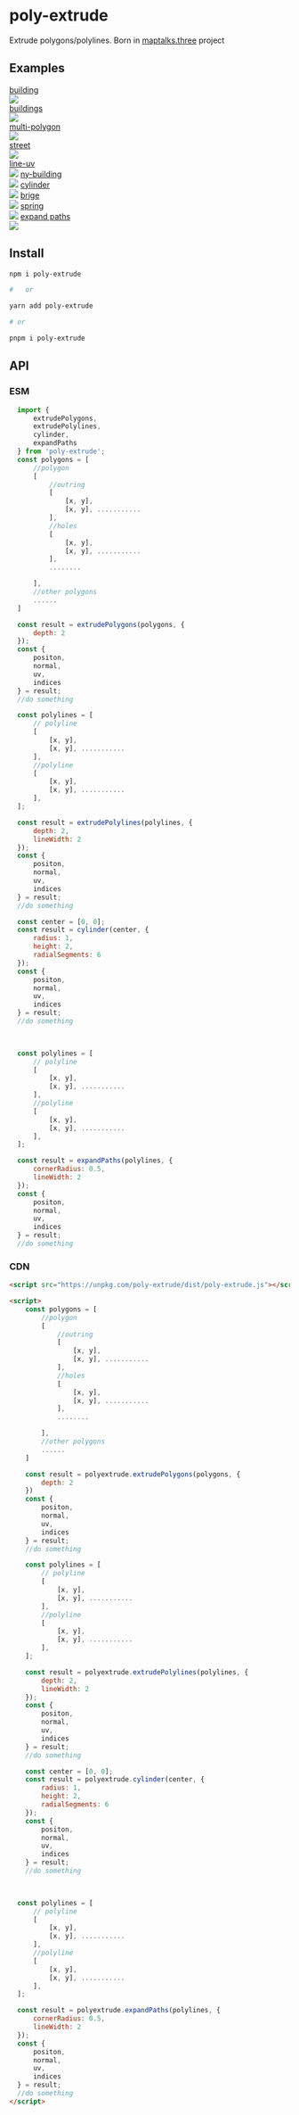 # poly-extrude


Extrude polygons/polylines. Born in [maptalks.three](https://github.com/maptalks/maptalks.three) project<br>

## Examples
[building](https://deyihu.github.io/poly-extrude/test/building.html)<br>
![](./gallery/building.png)<br>
[buildings](https://deyihu.github.io/poly-extrude/test/buildings.html)<br>
![](./gallery/buildings.png)<br>
[multi-polygon](https://deyihu.github.io/poly-extrude/test/multi-polygon.html)<br>
![](./gallery/multi-polygon.png)<br>
[street](https://deyihu.github.io/poly-extrude/test/street.html)<br>
![](./gallery/street.png)<br>
[line-uv](https://deyihu.github.io/poly-extrude/test/line-uv.html)<br>
![](./gallery/line-uv.png)
[ny-building](https://deyihu.github.io/poly-extrude/test/ny-building.html)<br>
![](./gallery/ny-building.png)
[cylinder](https://deyihu.github.io/poly-extrude/test/cylinder.html)<br>
![](./gallery/cylinder.png)
[brige](https://deyihu.github.io/poly-extrude/test/brige.html)<br>
![](./gallery/brige.png)
[spring](https://deyihu.github.io/poly-extrude/test/spring.html)<br>
![](./gallery/spring.png)
[expand paths](https://deyihu.github.io/poly-extrude/test/expand-paths-brige.html)<br>
![](./gallery/expand-paths-brige.png)

## Install

```sh
npm i poly-extrude

#   or

yarn add poly-extrude

# or

pnpm i poly-extrude
```

## API

### ESM

```js
  import {
      extrudePolygons,
      extrudePolylines,
      cylinder,
      expandPaths
  } from 'poly-extrude';
  const polygons = [
      //polygon
      [
          //outring
          [
              [x, y],
              [x, y], ...........
          ],
          //holes
          [
              [x, y],
              [x, y], ...........
          ],
          ........

      ],
      //other polygons
      ......
  ]

  const result = extrudePolygons(polygons, {
      depth: 2
  });
  const {
      positon,
      normal,
      uv,
      indices
  } = result;
  //do something

  const polylines = [
      // polyline
      [
          [x, y],
          [x, y], ...........
      ],
      //polyline
      [
          [x, y],
          [x, y], ...........
      ],
  ];

  const result = extrudePolylines(polylines, {
      depth: 2,
      lineWidth: 2
  });
  const {
      positon,
      normal,
      uv,
      indices
  } = result;
  //do something

  const center = [0, 0];
  const result = cylinder(center, {
      radius: 1,
      height: 2,
      radialSegments: 6
  });
  const {
      positon,
      normal,
      uv,
      indices
  } = result;
  //do something


  
  const polylines = [
      // polyline
      [
          [x, y],
          [x, y], ...........
      ],
      //polyline
      [
          [x, y],
          [x, y], ...........
      ],
  ];

  const result = expandPaths(polylines, {
      cornerRadius: 0.5,
      lineWidth: 2
  });
  const {
      positon,
      normal,
      uv,
      indices
  } = result;
  //do something

```

### CDN

```html
<script src="https://unpkg.com/poly-extrude/dist/poly-extrude.js"></script>

<script>
    const polygons = [
        //polygon
        [
            //outring
            [
                [x, y],
                [x, y], ...........
            ],
            //holes
            [
                [x, y],
                [x, y], ...........
            ],
            ........

        ],
        //other polygons
        ......
    ]

    const result = polyextrude.extrudePolygons(polygons, {
        depth: 2
    })
    const {
        positon,
        normal,
        uv,
        indices
    } = result;
    //do something

    const polylines = [
        // polyline
        [
            [x, y],
            [x, y], ...........
        ],
        //polyline
        [
            [x, y],
            [x, y], ...........
        ],
    ];

    const result = polyextrude.extrudePolylines(polylines, {
        depth: 2,
        lineWidth: 2
    });
    const {
        positon,
        normal,
        uv,
        indices
    } = result;
    //do something

    const center = [0, 0];
    const result = polyextrude.cylinder(center, {
        radius: 1,
        height: 2,
        radialSegments: 6
    });
    const {
        positon,
        normal,
        uv,
        indices
    } = result;
    //do something


    
  const polylines = [
      // polyline
      [
          [x, y],
          [x, y], ...........
      ],
      //polyline
      [
          [x, y],
          [x, y], ...........
      ],
  ];

  const result = polyextrude.expandPaths(polylines, {
      cornerRadius: 0.5,
      lineWidth: 2
  });
  const {
      positon,
      normal,
      uv,
      indices
  } = result;
  //do something
</script>
```

